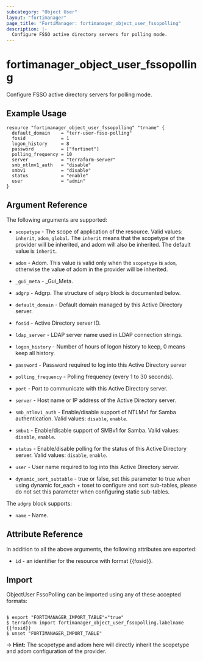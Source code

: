 ```yaml
---
subcategory: "Object User"
layout: "fortimanager"
page_title: "FortiManager: fortimanager_object_user_fssopolling"
description: |-
  Configure FSSO active directory servers for polling mode.
---
```


# fortimanager_object_user_fssopolling
Configure FSSO active directory servers for polling mode.

## Example Usage

```hcl
resource "fortimanager_object_user_fssopolling" "trname" {
  default_domain    = "terr-user-fsso-polling"
  fosid             = 1
  logon_history     = 8
  password          = ["fortinet"]
  polling_frequency = 10
  server            = "terraform-server"
  smb_ntlmv1_auth   = "disable"
  smbv1             = "disable"
  status            = "enable"
  user              = "admin"
}
```

## Argument Reference


The following arguments are supported:

* `scopetype` - The scope of application of the resource. Valid values: `inherit`, `adom`, `global`. The `inherit` means that the scopetype of the provider will be inherited, and adom will also be inherited. The default value is `inherit`.
* `adom` - Adom. This value is valid only when the `scopetype` is `adom`, otherwise the value of adom in the provider will be inherited.

* `_gui_meta` - _Gui_Meta.
* `adgrp` - Adgrp. The structure of `adgrp` block is documented below.
* `default_domain` - Default domain managed by this Active Directory server.
* `fosid` - Active Directory server ID.
* `ldap_server` - LDAP server name used in LDAP connection strings.
* `logon_history` - Number of hours of logon history to keep, 0 means keep all history.
* `password` - Password required to log into this Active Directory server
* `polling_frequency` - Polling frequency (every 1 to 30 seconds).
* `port` - Port to communicate with this Active Directory server.
* `server` - Host name or IP address of the Active Directory server.
* `smb_ntlmv1_auth` - Enable/disable support of NTLMv1 for Samba authentication. Valid values: `disable`, `enable`.

* `smbv1` - Enable/disable support of SMBv1 for Samba. Valid values: `disable`, `enable`.

* `status` - Enable/disable polling for the status of this Active Directory server. Valid values: `disable`, `enable`.

* `user` - User name required to log into this Active Directory server.
* `dynamic_sort_subtable` - true or false, set this parameter to true when using dynamic for_each + toset to configure and sort sub-tables, please do not set this parameter when configuring static sub-tables.

The `adgrp` block supports:

* `name` - Name.


## Attribute Reference

In addition to all the above arguments, the following attributes are exported:
* `id` - an identifier for the resource with format {{fosid}}.

## Import

ObjectUser FssoPolling can be imported using any of these accepted formats:
```

$ export "FORTIMANAGER_IMPORT_TABLE"="true"
$ terraform import fortimanager_object_user_fssopolling.labelname {{fosid}}
$ unset "FORTIMANAGER_IMPORT_TABLE"
```
-> **Hint:** The scopetype and adom here will directly inherit the scopetype and adom configuration of the provider.
